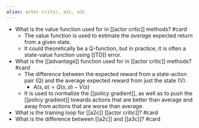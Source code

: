 ```yaml
---
alias: actor critic, a2c, a3c
---
```

- What is the value function used for in [[actor critic]] methods? #card
    - The value function is used to estimate the *average* expected return from a given state.
    - It could theoretically be a Q-function, but in practice, it is often a state-value function using [[TD]] error.
- What is the [[advantage]] function used for in [[actor critic]] methods? #card
    - The difference between the expected reward from a state-action pair (Q) and the average expected reward from just the state (V).
        - $A(s, a) = Q(s, a) - V(s)$
    - It is used to normalize the [[policy gradient]], as well as to push the [[policy gradient]] towards actions that are better than average and away from actions that are worse than average.
- What is the training loop for [[a2c]] [[actor critic]]? #card
- What is the difference between [[a2c]] and [[a3c]]? #card
